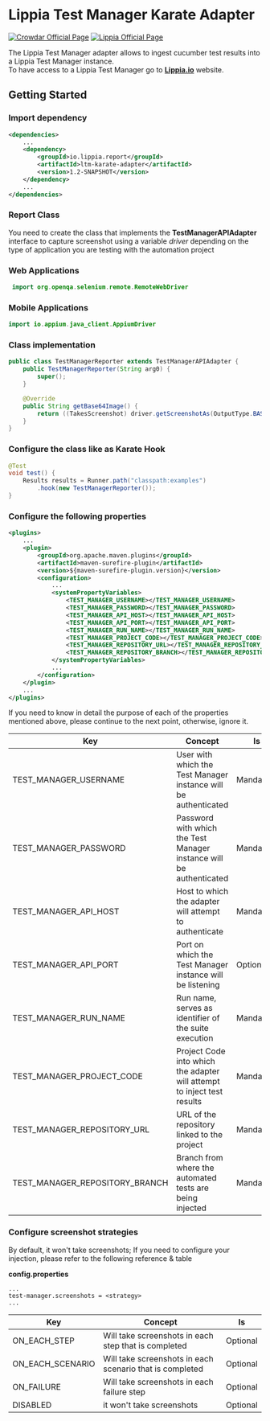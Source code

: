 # Lippia Test Manager Karate Adapter
[![Crowdar Official Page](https://img.shields.io/badge/crowdar-official%20page-brightgreen)](https://crowdar.com.ar/)
[![Lippia Official Page](https://img.shields.io/badge/lippia-official%20page-brightgreen)](https://www.lippia.io/)

 The Lippia Test Manager adapter allows to ingest cucumber test results into a Lippia Test Manager instance.  
 To have access to a Lippia Test Manager go to **[Lippia.io](https://lippia.io/)** website.

## Getting Started

### Import dependency
```xml
<dependencies>
    ...
    <dependency>
        <groupId>io.lippia.report</groupId>
        <artifactId>ltm-karate-adapter</artifactId>
        <version>1.2-SNAPSHOT</version>
    </dependency>
    ...
</dependencies>
```

### Report Class
You need to create the class that implements the **TestManagerAPIAdapter** interface to capture screenshot using a variable *driver*  depending on the type of application you are testing with the automation project

### Web Applications 
```java
 import org.openqa.selenium.remote.RemoteWebDriver
```

### Mobile Applications 
```java
import io.appium.java_client.AppiumDriver 
```

### Class implementation

```java
public class TestManagerReporter extends TestManagerAPIAdapter {
    public TestManagerReporter(String arg0) {
        super();
    }

    @Override
    public String getBase64Image() {
        return ((TakesScreenshot) driver.getScreenshotAs(OutputType.BASE64);
    }
}
```

### Configure the class like as Karate Hook
```java
@Test
void test() {
    Results results = Runner.path("classpath:examples")
        .hook(new TestManagerReporter());
}
```

### Configure the following properties 
```xml
<plugins>
    ...
    <plugin>
        <groupId>org.apache.maven.plugins</groupId>
        <artifactId>maven-surefire-plugin</artifactId>
        <version>${maven-surefire-plugin.version}</version>
        <configuration>
            ...
            <systemPropertyVariables>
                <TEST_MANAGER_USERNAME></TEST_MANAGER_USERNAME>
                <TEST_MANAGER_PASSWORD></TEST_MANAGER_PASSWORD>
                <TEST_MANAGER_API_HOST></TEST_MANAGER_API_HOST>
                <TEST_MANAGER_API_PORT></TEST_MANAGER_API_PORT>
                <TEST_MANAGER_RUN_NAME></TEST_MANAGER_RUN_NAME>
                <TEST_MANAGER_PROJECT_CODE></TEST_MANAGER_PROJECT_CODE>
                <TEST_MANAGER_REPOSITORY_URL></TEST_MANAGER_REPOSITORY_URL>
                <TEST_MANAGER_REPOSITORY_BRANCH></TEST_MANAGER_REPOSITORY_BRANCH>
            </systemPropertyVariables>
            ...
        </configuration>
    </plugin>
    ...
</plugins>
```
If you need to know in detail the purpose of each of the properties mentioned above, please continue to the next point, otherwise, ignore it.

| Key                            | Concept                                                                 | Is         |
|--------------------------------|-------------------------------------------------------------------------|------------|
| TEST_MANAGER_USERNAME          | User with which the Test Manager instance will be authenticated         | Mandatory  |
| TEST_MANAGER_PASSWORD          | Password with which the Test Manager instance will be authenticated     | Mandatory  |
| TEST_MANAGER_API_HOST          | Host to which the adapter will attempt to authenticate                  | Mandatory  |
| TEST_MANAGER_API_PORT          | Port on which the Test Manager instance will be listening               | Optional   |
| TEST_MANAGER_RUN_NAME          | Run name, serves as identifier of the suite execution                   | Mandatory  |
| TEST_MANAGER_PROJECT_CODE      | Project Code into which the adapter will attempt to inject test results | Mandatory  |
| TEST_MANAGER_REPOSITORY_URL    | URL of the repository linked to the project                             | Mandatory  |
| TEST_MANAGER_REPOSITORY_BRANCH | Branch from where the automated tests are being injected                | Mandatory  |

### Configure screenshot strategies
By default, it won't take screenshots; If you need to configure your injection, please refer to the following reference & table

**config.properties**
```properties
...
test-manager.screenshots = <strategy>
...
```

| Key              | Concept                                                   | Is        |
|------------------|-----------------------------------------------------------|-----------|
| ON_EACH_STEP     | Will take screenshots in each step that is completed      | Optional  |
| ON_EACH_SCENARIO | Will take screenshots in each scenario that is completed  | Optional  |
| ON_FAILURE       | Will take screenshots in each failure step                | Optional  |
| DISABLED         | it won't take screenshots                                 | Optional  |